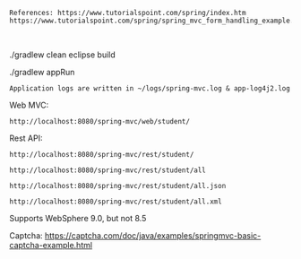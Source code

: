     References: https://www.tutorialspoint.com/spring/index.htm
    https://www.tutorialspoint.com/spring/spring_mvc_form_handling_example.htm
   

<br>

./gradlew clean eclipse build

./gradlew appRun

    Application logs are written in ~/logs/spring-mvc.log & app-log4j2.log

Web MVC:

    http://localhost:8080/spring-mvc/web/student/

Rest API:
    
    http://localhost:8080/spring-mvc/rest/student/
    
    http://localhost:8080/spring-mvc/rest/student/all
    
    http://localhost:8080/spring-mvc/rest/student/all.json
    
    http://localhost:8080/spring-mvc/rest/student/all.xml
    
    
Supports WebSphere 9.0, but not 8.5

Captcha: https://captcha.com/doc/java/examples/springmvc-basic-captcha-example.html
